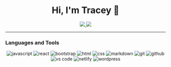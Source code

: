 <h1 align='center'> Hi, I'm Tracey 👋</h1>

<p align='center'>
    <a href="https://www.linkedin.com/in/tracey-ngo"><img src="https://img.shields.io/badge/linkedin-%230077B5.svg?&style=for-the-badge&logo=linkedin&logoColor=white" />
  <a href="mailto:traceyngo4@gmail.com">
  <img src="https://img.shields.io/badge/gmail-%23D14836.svg?&style=for-the-badge&logo=gmail&logoColor=white" /></a>

</p>

<hr>

### Languages and Tools
<div align="center">
<!-- <img src= "https://img.shields.io/badge/c-%2300599C.svg?style=for-the-badge&logo=c&logoColor=white" alt="c-language"/> -->
<img src="https://img.shields.io/badge/JavaScript-F7DF1E?style=for-the-badge&logo=javascript&logoColor=black" alt="javascript" />
<img src="https://shields.io/badge/react-black?logo=react&style=for-the-badge" alt="react" />
<!-- <img src="https://img.shields.io/badge/Ruby-CC342D?style=for-the-badge&logo=ruby&logoColor=white" alt="ruby" /> -->
<img src="https://img.shields.io/badge/bootstrap-7952B3?style=for-the-badge&logo=bootstrap&logoColor=white" alt="bootstrap" />
<img src="https://img.shields.io/badge/HTML-E34F26?style=for-the-badge&logo=html5&logoColor=white" alt="html" />
<img src="https://img.shields.io/badge/css-1572B6?style=for-the-badge&logo=css3&logoColor=white" alt="css" />
<img src="https://img.shields.io/badge/Markdown-000000?style=for-the-badge&logo=markdown&logoColor=white" alt="markdown" />
<img src="https://img.shields.io/badge/Git-F05032?style=for-the-badge&logo=git&logoColor=white" alt="git" />
<img src="https://img.shields.io/badge/GitHub-100000?style=for-the-badge&logo=github&logoColor=white" alt="github" />
<img src="https://img.shields.io/badge/vs%20code-007ACC?style=for-the-badge&logo=visual%20studio%20code&logoColor=white" alt="vs code" />
<img src="https://img.shields.io/badge/Netlify-00C7B7?style=for-the-badge&logo=netlify&logoColor=white" alt="netlify" />
<!-- <img src="https://img.shields.io/badge/Heroku-430098?style=for-the-badge&logo=heroku&logoColor=white" alt="heroku" /> -->
<img src="https://img.shields.io/badge/wordpress-21759b?style=for-the-badge&logo=wordpress&logoColor=white" alt="wordpress" />
</div>

